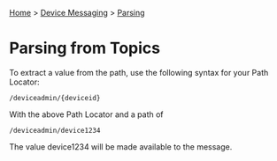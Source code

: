 ﻿[Home](../../Index.md) > [Device Messaging](../Index.md) > [Parsing](Index.md)

# Parsing from Topics

To extract a value from the path, use the following syntax for your Path Locator:

`/deviceadmin/{deviceid}`

With the above Path Locator and a path of

`/deviceadmin/device1234`

The value device1234 will be made available to the message.
